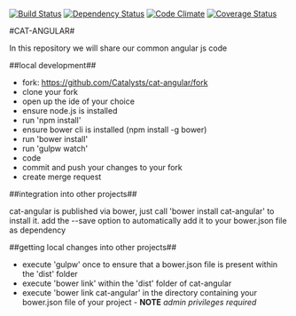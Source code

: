 [![Build Status](https://travis-ci.org/Catalysts/cat-angular.svg)](https://travis-ci.org/Catalysts/cat-angular)
[![Dependency Status](https://gemnasium.com/Catalysts/cat-angular.svg)](https://gemnasium.com/Catalysts/cat-angular)
[![Code Climate](https://codeclimate.com/github/Catalysts/cat-angular/badges/gpa.svg)](https://codeclimate.com/github/Catalysts/cat-angular)
[![Coverage Status](https://coveralls.io/repos/Catalysts/cat-angular/badge.svg?branch=master&service=github)](https://coveralls.io/github/Catalysts/cat-angular?branch=master)

#CAT-ANGULAR#

In this repository we will share our common angular js code


##local development##

- fork: https://github.com/Catalysts/cat-angular/fork
- clone your fork
- open up the ide of your choice
- ensure node.js is installed
- run 'npm install'
- ensure bower cli is installed (npm install -g bower)
- run 'bower install'
- run 'gulpw watch'
- code
- commit and push your changes to your fork
- create merge request

##integration into other projects##

cat-angular is published via bower, just call 'bower install cat-angular' to install it.
add the --save option to automatically add it to your bower.json file as dependency

##getting local changes into other projects##
- execute 'gulpw' once to ensure that a bower.json file is present within the 'dist' folder
- execute 'bower link' within the 'dist' folder of cat-angular
- execute 'bower link cat-angular' in the directory containing your bower.json file of your project - **NOTE** _admin privileges required_